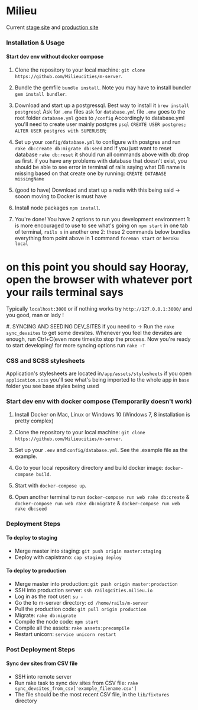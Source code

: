 # Milieu

Current [stage site](http://test.milieu.io/?page=0&latitude=43.544476130796994&longitude=-80.25039908384068&zoom=11.5) and [production site](https://cities.milieu.io)

### Installation & Usage
#### Start dev env without docker compose

1. Clone the repository to your local machine: `git clone https://github.com/Milieucities/m-server`.

2. Bundle the gemfile `bundle install`. Note you may have to install bundler `gem install bundler`.

3. Download and start up a postgressql. Best way to install it `brew install postgresql`
Ask for `.env` files ask for `database.yml` file
`.env` goes to the root folder
`database.yml` goes to `/config`
Accordingly to database.yml you'll need to create user mainly postgres
`psql`
`CREATE USER postgres;`
`ALTER USER postgres with SUPERUSER`;

4. Set up your `config/database.yml`
to configure with postgres and run `rake db:create db:migrate db:seed` and if you just want to reset database `rake db:reset` it should run all commands above with db:drop as first.
if you have any problems with database that doesn't exist, you should be able to see error in terminal of rails saying what DB name is missing
based on that create one by running: `CREATE DATABASE missingName`

5. (good to have) Download and start up a redis
with this being said -> sooon moving to Docker is must have

5. Install node packages `npm install`.

6. You're done! You have 2 options to run you development environment
1: is more encouraged to use to see what's going on
`npm start` in one tab of terminal, `rails s` in another one
2: these 2 commands below bundles everything from point above in  1 command
`foreman start` or `heroku local`

# on this point you should say Hooray, open the browser with whatever port your rails terminal says
Typically `localhost:3000` or if nothing works try `http://127.0.0.1:3000/`
and you good, man or lady !

#. SYNCING AND SEEDING DEV_SITES if you need to ->
Run the `rake sync_devsites` to get some devsites. Whenever you feel the devsites are enough,
run Ctrl+C(even more times)to stop the process.  Now you're ready to start developing!
for more syncing options run `rake -T`

### CSS and SCSS stylesheets
Application's stylesheets are located in`/app/assets/stylesheets`
if you open `application.scss` you'll see what's being imported to the whole app  in `base` folder you see base styles being used

### Start dev env with docker compose (Temporarily doesn't work)

1. Install Docker on Mac, Linux or Windows 10 (Windows 7, 8 installation is pretty complex)

2. Clone the repository to your local machine: `git clone https://github.com/Milieucities/m-server`.

3. Set up your `.env` and `config/database.yml`. See the .example file as the example.

4. Go to your local repository directory and build docker image: `docker-compose build`.

5. Start with `docker-compose up`.

6. Open another terminal to run `docker-compose run web rake db:create` & `docker-compose run web rake db:migrate` & `docker-compose run web rake db:seed`

### Deployment Steps

#### To deploy to staging

- Merge master into staging: `git push origin master:staging`
- Deploy with capistrano: `cap staging deploy`

#### To deploy to production

- Merge master into production: `git push origin master:production`
- SSH into production server: `ssh rails@cities.milieu.io`
- Log in as the root user: `su -`
- Go the to m-server directory: `cd /home/rails/m-server`
- Pull the production code: `git pull origin production`
- Migrate: `rake db:migrate`
- Compile the node code: `npm start`
- Compile all the assets: `rake assets:precompile`
- Restart unicorn: `service unicorn restart`

### Post Deployment Steps

#### Sync dev sites from CSV file
- SSH into remote server
- Run rake task to sync dev sites from CSV file: `rake sync_devsites_from_csv['example_filename.csv']`
- The file should be the most recent CSV file, in the `lib/fixtures` directory
